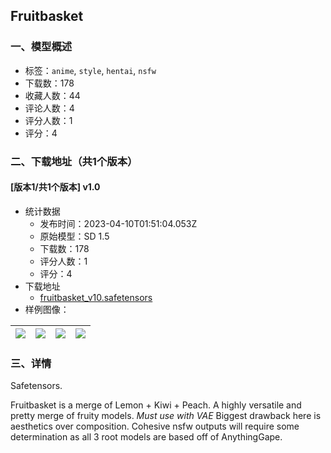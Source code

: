 ## Fruitbasket
### 一、模型概述

- 标签：`anime`, `style`, `hentai`, `nsfw`
- 下载数：178
- 收藏人数：44
- 评论人数：4
- 评分人数：1
- 评分：4

### 二、下载地址（共1个版本）

#### [版本1/共1个版本] v1.0

- 统计数据
  - 发布时间：2023-04-10T01:51:04.053Z
  - 原始模型：SD 1.5
  - 下载数：178
  - 评分人数：1
  - 评分：4
- 下载地址
  - [fruitbasket_v10.safetensors](https://civitai.com/api/download/models/41323)
- 样例图像：

| <img src="https://image.civitai.com/xG1nkqKTMzGDvpLrqFT7WA/b71eca6c-5d03-4c7a-6f8d-54997f66be00/width=450/455743.jpeg" /> | <img src="https://image.civitai.com/xG1nkqKTMzGDvpLrqFT7WA/d3098e42-7992-45e1-f4ed-4404ec516900/width=450/455744.jpeg" /> | <img src="https://image.civitai.com/xG1nkqKTMzGDvpLrqFT7WA/bc223f57-67b1-43c5-60cb-e94b75961600/width=450/455749.jpeg" /> | <img src="https://image.civitai.com/xG1nkqKTMzGDvpLrqFT7WA/4ddece1e-83a3-48e4-3715-4225a10d2c00/width=450/455930.jpeg" /> |
| ---- | ---- | ---- | ---- |


### 三、详情
<p>Safetensors.</p><p>Fruitbasket is a merge of Lemon + Kiwi + Peach.  A highly versatile and pretty merge of fruity models.  <em>Must use with VAE</em>  Biggest drawback here is aesthetics over composition.  Cohesive nsfw outputs will require some determination as all 3 root models are based off of AnythingGape.</p>